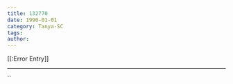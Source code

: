 ```yaml
---
title: 132770
date: 1990-01-01
category: Tanya-SC
tags: 
author: 
---
```


[[:Error Entry]]

---



``
